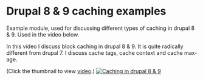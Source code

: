 # Drupal 8 & 9 caching examples
Example module, used for discussing different types of caching in drupal 8 & 9. Used in the video below.

In this video I discuss block caching in drupal 8 & 9. It is quite radically different from drupal 7. 
I discuss cache tags, cache context and cache max-age. 

(Click the thumbnail to view [video](https://www.youtube.com/watch?v=yaQa4q8omQw).)
[![Caching in drupal 8 & 9](https://img.youtube.com/vi/yaQa4q8omQw/0.jpg)](https://www.youtube.com/watch?v=yaQa4q8omQw)
